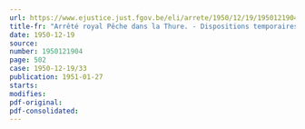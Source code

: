 ```yaml
---
url: https://www.ejustice.just.fgov.be/eli/arrete/1950/12/19/1950121904/justel
title-fr: "Arrêté royal Pêche dans la Thure. - Dispositions temporaires."
date: 1950-12-19
source:
number: 1950121904
page: 502
case: 1950-12-19/33
publication: 1951-01-27
starts:
modifies:
pdf-original:
pdf-consolidated:
---
```


